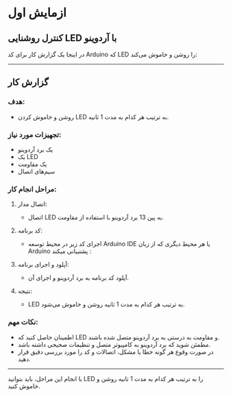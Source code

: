 # ازمایش اول
## کنترل روشنایی LED با آردوینو
در اینجا یک گزارش کار برای کد Arduino که LED را روشن و خاموش می‌کند:

---

## گزارش کار

### هدف:
- روشن و خاموش کردن LED به ترتیب هر کدام به مدت 1 ثانیه.

### تجهیزات مورد نیاز:
- یک برد آردوینو
- یک LED
- یک مقاومت
- سیم‌های اتصال

### مراحل انجام کار:
1. اتصال مدار:
   - اتصال LED به پین 13 برد آردوینو با استفاده از مقاومت.
   
2. کد برنامه:
   - اجرای کد زیر در محیط توسعه Arduino IDE یا هر محیط دیگری که از زبان Arduino پشتیبانی میکند :
     
   
3. آپلود و اجرای برنامه:
   - آپلود کد برنامه به برد آردوینو و اجرای آن.
   
4. نتیجه:
   - LED به ترتیب هر کدام به مدت 1 ثانیه روشن و خاموش می‌شود.

### نکات مهم:
- اطمینان حاصل کنید که LED و مقاومت به درستی به برد آردوینو متصل شده باشند.
- مطمئن شوید که برد آردوینو به کامپیوتر متصل و تنظیمات صحیحی داشته باشد.
- در صورت وقوع هر گونه خطا یا مشکل، اتصالات و کد را مورد بررسی دقیق قرار دهید.

---

با انجام این مراحل، باید بتوانید LED را به ترتیب هر کدام به مدت 1 ثانیه روشن و خاموش کنید.
